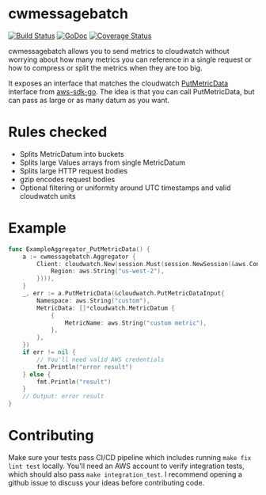 # cwmessagebatch

[![Build Status](https://travis-ci.org/cep21/cwmessagebatch.svg?branch=master)](https://travis-ci.org/cep21/cwmessagebatch)
[![GoDoc](https://godoc.org/github.com/cep21/cwmessagebatch?status.svg)](https://godoc.org/github.com/cep21/cwmessagebatch)
[![Coverage Status](https://coveralls.io/repos/github/cep21/cwmessagebatch/badge.svg)](https://coveralls.io/github/cep21/cwmessagebatch)

cwmessagebatch allows you to send metrics to cloudwatch without worrying
about how many metrics you can reference in a single request or how
to compress or split the metrics when they are too big.

It exposes an interface that matches the cloudwatch
[PutMetricData](https://docs.aws.amazon.com/AmazonCloudWatch/latest/APIReference/API_PutMetricData.html) interface from
[aws-sdk-go](https://github.com/aws/aws-sdk-go/blob/0bdd50bfa501fa6d8d6db0c2bf2c634fc534d9a1/service/cloudwatch/cloudwatchiface/interface.go#L154).
The idea is that you can call PutMetricData, but can pass as large or as many
datum as you want.

# Rules checked

* Splits MetricDatum into buckets
* Splits large Values arrays from single MetricDatum
* Splits large HTTP request bodies
* gzip encodes request bodies
* Optional filtering or uniformity around UTC timestamps and valid cloudwatch units

# Example

```go
func ExampleAggregator_PutMetricData() {
	a := cwmessagebatch.Aggregator {
		Client: cloudwatch.New(session.Must(session.NewSession(&aws.Config{
			Region: aws.String("us-west-2"),
		}))),
	}
	_, err := a.PutMetricData(&cloudwatch.PutMetricDataInput{
		Namespace: aws.String("custom"),
		MetricData: []*cloudwatch.MetricDatum {
			{
				MetricName: aws.String("custom metric"),
			},
		},
	})
	if err != nil {
		// You'll need valid AWS credentials
		fmt.Println("error result")
	} else {
		fmt.Println("result")
	}
	// Output: error result
}
```

# Contributing

Make sure your tests pass CI/CD pipeline which includes running `make fix lint test` locally.
You'll need an AWS account to verify integration tests, which should also pass `make integration_test`.
I recommend opening a github issue to discuss your ideas before contributing code.